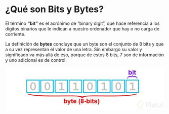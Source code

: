 # ¿Qué son Bits y Bytes?

El término **“bit”** es el acrónimo de “binary digit”, que hace referencia a los
dígitos binarios que le indican a nuestro ordenador que hay o no carga de
corriente.

La definición de **bytes** concluye que un byte son el conjunto de 8 bits y que
a su vez representan el valor de una letra. Sin embargo su valor y significado
va más allá de eso, porque de estos 8 bits, 7 son de información y uno adicional
es de control.

![Imagen](./../src/05.webp)
